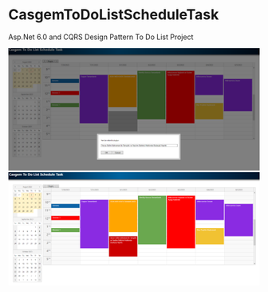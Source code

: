# CasgemToDoListScheduleTask
Asp.Net 6.0 and CQRS Design Pattern To Do List Project

![ToDoListImage1](https://github.com/Archikugu/CasgemToDoListScheduleTask/blob/master/Project/wwwroot/ProjectImages/1.png)
![ToDoListImage2](https://github.com/Archikugu/CasgemToDoListScheduleTask/blob/master/Project/wwwroot/ProjectImages/2.png)
